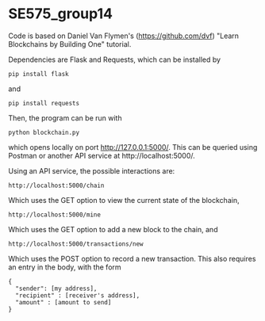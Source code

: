 # SE575_group14

Code is based on Daniel Van Flymen's (https://github.com/dvf) "Learn Blockchains by Building One" tutorial. 

Dependencies are Flask and Requests, which can be installed by

    pip install flask
and 

    pip install requests

Then, the program can be run with

    python blockchain.py
    
which opens locally on port http://127.0.0.1:5000/. This can be queried using Postman or another API service at http://localhost:5000/.

Using an API service, the possible interactions are:

    http://localhost:5000/chain
    
Which uses the GET option to view the current state of the blockchain,

    http://localhost:5000/mine
    
Which uses the GET option to add a new block to the chain, and

    http://localhost:5000/transactions/new
    
Which uses the POST option to record a new transaction. This also requires an entry in the body, with the form

    {
      "sender": [my address],
      "recipient" : [receiver's address],
      "amount" : [amount to send]
    }

